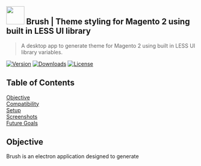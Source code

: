 ## <img src="https://cdn.rawgit.com/piyushwalia/Brush/43d8ae14/icons/png/64x64.png" width="48">   Brush | Theme styling for Magento 2 using built in LESS UI library 
> A desktop app to generate theme for Magento 2 using built in LESS UI library variables.

[![Version](https://img.shields.io/github/package-json/v/piyushwalia/Brush.svg)](https://github.com/piyushwalia/Brush/releases/latest)
[![Downloads](https://img.shields.io/github/downloads/piyushwalia/Brush/total.svg)](https://github.com/piyushwalia/Brush/releases/latest)
[![License](https://img.shields.io/github/license/piyushwalia/Brush.svg)](https://github.com/piyushwalia/Brush/blob/master/LICENSE)

## Table of Contents

[Objective](#objective)<br>
[Compatibility](#compatibility)<br>
[Setup](#setup)<br>
[Screenshots](#screenshots)<br>
[Future Goals](#future-goals)<br>

## Objective

Brush is an electron application designed to generate 
